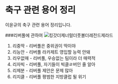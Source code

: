 ﻿# 축구 관련 용어 정리
>
이윤규의 축구 관련 용어 정리입니다.

###리버풀에 관하여
![킹갓더제너럴더풋볼더레전드제라드](http://static-a-timetree.zumst.com/cache/images/530x/?http%3A%2F%2Ftimetree.zumst.com%2F2015%2F01%2F07%2F09%2F71933964a6c0411dae6a76acc374610b.jpeg)

1. 리중딱 - 리버풀은 중위권이 딱이야
2. 리능안 - 리버풀 라카제트 영입할 능력 안돼
3. 리우없매 - 리버풀, 우승없는 팀이라 더 매력적
4. 리자빅 - 리버풀, 자기들이 빅클ㄹ버인 줄 알아
5. 리제분 - 리버풀 제안은 문제 많아
6. 리지클 - 리버풀 평범한 지방클럽 될 위기